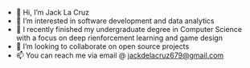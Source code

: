 - 👋 Hi, I’m Jack La Cruz
- 👀 I’m interested in software development and data analytics
- 🌱 I recently finished my undergraduate degree in Computer Science with a focus on deep rienforcement learning and game design
- 💞️ I’m looking to collaborate on open source projects
- 📫 You can reach me via email @ jackdelacruz679@gmail.com

<!---
Jack-DLC/Jack-DLC is a ✨ special ✨ repository because its `README.md` (this file) appears on your GitHub profile.
You can click the Preview link to take a look at your changes.
--->
